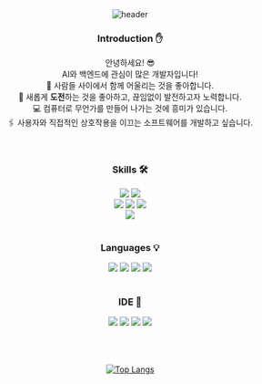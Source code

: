 <div align="center">
  <!-- 이미지는 SVG로 변경 -->
  <img src="https://capsule-render.vercel.app/api?type=waving&text=Welcome!&desc=I'm%20SangJun👋&fontSize=70&color=auto&height=250&section=header&fontAlignY=40&fontAlign=50&descAlignY=55&descAlign=60" alt="header" />
</div>

<div align="center"> 
  
  <h3>Introduction ✋</h3>
  안녕하세요! 😎
  <br/>
  AI와 백엔드에 관심이 많은 개발자입니다! <br/>
  🎊 사람들 사이에서 함께 어울리는 것을 좋아합니다. <br/>
  🧐 새롭게 <strong>도전</strong>하는 것을 좋아하고, 끊임없이 발전하고자 노력합니다. <br/>
  💻 컴퓨터로 무언가를 만들어 나가는 것에 흥미가 있습니다. <br/>
  🖇️ 사용자와 직접적인 상호작용을 이끄는 소프트웨어를 개발하고 싶습니다. <br/>
  <br/><br/>

  <h3>Skills 🛠️</h3> 
  <img src="https://img.shields.io/badge/PyTorch-EE4C2C?style=flat&logo=pytorch&logoColor=white"/> 
  <img src="https://img.shields.io/badge/ScikitLearn-F7931E?style=flat&logo=scikitlearn&logoColor=white"/>
  <br/>
  <img src="https://img.shields.io/badge/Spring-6DB33F?style=flat&logo=spring&logoColor=white"/>
  <img src="https://img.shields.io/badge/SpringBoot-6DB33F?style=flat&logo=springboot&logoColor=white"/>
  <img src="https://img.shields.io/badge/Flask-000000?style=flat&logo=flask&logoColor=white"/>
  <br/>
  <img src="https://img.shields.io/badge/React-61DAFB?style=flat&logo=react&logoColor=white"/>
  <br/><br/>

  <h3>Languages 💡</h3> 
  <img src="https://img.shields.io/badge/C-A8B9CC?style=flat&logo=c&logoColor=white"/>
  <img src="https://img.shields.io/badge/C++-00599C?style=flat&logo=cplusplus&logoColor=white"/>
  <img src="https://img.shields.io/badge/Python-3776AB?style=flat&logo=python&logoColor=white"/>
  <img src="https://img.shields.io/badge/Java-007396?style=flat&logo=Java&logoColor=white"/>
  <br/><br/>

  <h3>IDE 🔲</h3> 
  <img src="https://img.shields.io/badge/VS-5C2D91?style=flat&logo=visualstudio&logoColor=white"/>
  <img src="https://img.shields.io/badge/VSCode-007ACC?style=flat&logo=visualstudiocode&logoColor=white"/>
  <img src="https://img.shields.io/badge/IntelliJ-000000?style=flat&logo=intellijidea&logoColor=white"/>
  <img src="https://img.shields.io/badge/Eclipse-2C2255.svg?&style=flat&logo=eclipse&logoColor=white">
  <br/><br/><br/><br/>

  [![Top Langs](https://github-readme-stats.vercel.app/api/top-langs/?username=sjun516&langs_count=8)](https://github.com/sjun516/github-readme-stats)
</div>
<!--
**sjun516/sjun516** is a ✨ _special_ ✨ repository because its `README.md` (this file) appears on your GitHub profile.

Here are some ideas to get you started:

- 🔭 I’m currently working on ...
- 🌱 I’m currently learning ...
- 👯 I’m looking to collaborate on ...
- 🤔 I’m looking for help with ...
- 💬 Ask me about ...
- 📫 How to reach me: ...
- 😄 Pronouns: ...
- ⚡ Fun fact: ...
-->
